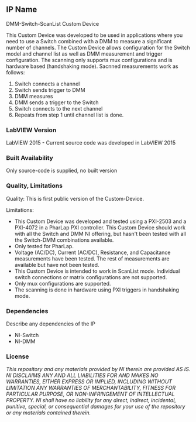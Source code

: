 ## IP Name ##

DMM-Switch-ScanList Custom Device

This Custom Device was developed to be used in applications where you need to use a Switch combined with a DMM to measure a significant number of channels. The Custom Device allows configuration for the Switch model and channel list as well as DMM measurement and trigger configuration.
The scanning only supports mux configurations and is hardware based (handshaking mode). Sacnned measurements work as follows:

1. Switch connects a channel
2. Switch sends trigger to DMM
3. DMM measures
4. DMM sends a trigger to the Switch
5. Switch connects to the next channel
6. Repeats from step 1 until channel list is done.
 

### LabVIEW Version ###

LabVIEW 2015 - Current source code was developed in LabVIEW 2015

### Built Availability ###

Only source-code is supplied, no built version

### Quality, Limitations ###

Quality: This is first public version of the Custom-Device.

Limitations:

- This Custom Device was developed and tested using a PXI-2503 and a PXI-4072 in a PharLap PXI controller. This Custom Device should work with all the Switch and DMM NI offering, but hasn't been tested with all the Switch-DMM combinations available.
- Only tested for PharLap.
- Voltage (AC/DC), Current (AC/DC), Resistance, and Capacitance measurements have been tested. The rest of measurements are available but have not been tested.
- This Custom Device is intended to work in ScanList mode. Individual switch connections or matrix configurations are not supported. 
- Only mux configurations are supported.
- The scanning is done in hardware using PXI triggers in handshaking mode.

### Dependencies ###

Describe any dependencies of the IP

- NI-Switch
- NI-DMM

### License ###

*This repository and any materials provided by NI therein are provided AS IS. NI DISCLAIMS ANY AND ALL LIABILITIES FOR AND MAKES NO WARRANTIES, EITHER EXPRESS OR IMPLIED, INCLUDING WITHOUT LIMITATION ANY WARRANTIES OF MERCHANTABILITY, FITNESS FOR  PARTICULAR PURPOSE, OR NON-INFRINGEMENT OF INTELLECTUAL PROPERTY. NI shall have no liability for any direct, indirect, incidental, punitive, special, or consequential damages for your use of the repository or any materials contained therein.*